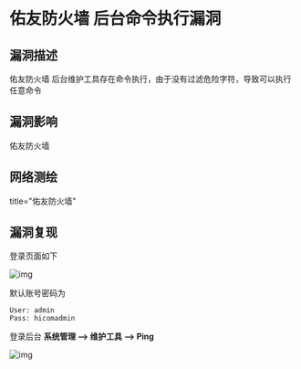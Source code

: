 # 佑友防火墙 后台命令执行漏洞

## 漏洞描述

佑友防火墙 后台维护工具存在命令执行，由于没有过滤危险字符，导致可以执行任意命令

## 漏洞影响

<a-checkbox checked>佑友防火墙</a-checkbox></br>

## 网络测绘

<a-checkbox checked>title="佑友防火墙"</a-checkbox></br>

## 漏洞复现

登录页面如下



![img](../../../.vuepress/public/img/yy-1.png)



默认账号密码为

```plain
User: admin
Pass: hicomadmin
```



登录后台 **系统管理 --> 维护工具 --> Ping**



![img](../../../.vuepress/public/img/yy-2.png)